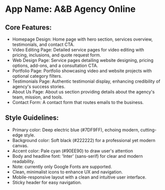 # **App Name**: A&B Agency Online

## Core Features:

- Homepage Design: Home page with hero section, services overview, testimonials, and contact CTA.
- Video Editing Page: Detailed service pages for video editing with pricing, inclusions, and quote request form.
- Web Design Page: Service pages detailing website designing, pricing options, add-ons, and a consultation CTA.
- Portfolio Page: Portfolio showcasing video and website projects with optional category filters.
- Testimonials Page: Authentic testimonial display, enhancing credibility of agency's success stories.
- About Us Page: About us section providing details about the agency's team, mission, and tools.
- Contact Form: A contact form that routes emails to the business.

## Style Guidelines:

- Primary color: Deep electric blue (#7DF9FF), echoing modern, cutting-edge style.
- Background color: Soft black (#222222) for a professional yet modern canvas.
- Accent color: Pale cyan (#90EE90) to draw user's attention
- Body and headline font: 'Inter' (sans-serif) for clear and modern readability. 
- Note: currently only Google Fonts are supported.
- Clean, minimalist icons to enhance UX and navigation.
- Mobile-responsive layout with a clean and intuitive user interface.
- Sticky header for easy navigation.